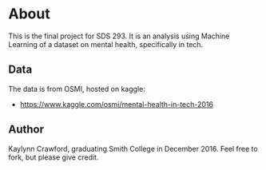 # About

This is the final project for SDS 293. It is an analysis using Machine Learning of a dataset on mental health, specifically in tech.

## Data

The data is from OSMI, hosted on kaggle:

* https://www.kaggle.com/osmi/mental-health-in-tech-2016


## Author

Kaylynn Crawford, graduating Smith College in December 2016. Feel free to fork, but please give credit.

